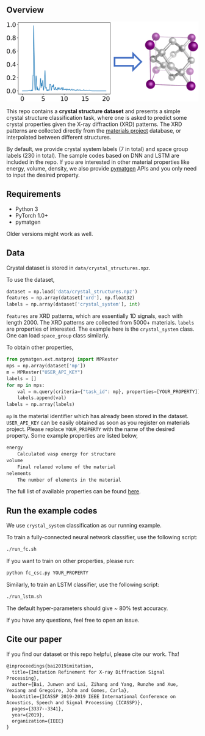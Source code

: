 ## Overview

<div align=center><img src="figs/crystal_cls.png"></div>

This repo contains a **crystal structure dataset** and presents a simple crystal structure classification task, where one is asked to predict some crystal properties given the X-ray diffraction (XRD) patterns. The XRD patterns are collected directly from the [materials project](https://materialsproject.org/) database, or interpolated between different structures.

By default, we provide crystal system labels (7 in total) and space group labels (230 in total). The sample codes based on DNN and LSTM are included in the repo. If you are interested in other material properties like energy, volume, density, we also provide [pymatgen](https://pymatgen.org/index.html) APIs and you only need to input the desired property.

## Requirements
- Python 3
- PyTorch 1.0+
- pymatgen

Older versions might work as well.

## Data

Crystal dataset is stored in `data/crystal_structures.npz`.

To use the dataset,

```python
dataset = np.load('data/crystal_structures.npz')
features = np.array(dataset['xrd'], np.float32)
labels = np.array(dataset['crystal_system'], int)
```

`features` are XRD patterns, which are essentially 1D signals, each with length 2000. The XRD patterns are collected from 5000+ materials. `labels` are properties of interested. The example here is the `crystal_system`  class. One can load `space_group` class similarly.

To obtain other properties,

```python
from pymatgen.ext.matproj import MPRester
mps = np.array(dataset['mp'])
m = MPRester("USER_API_KEY")
labels = []
for mp in mps:
    val = m.query(criteria={"task_id": mp}, properties=[YOUR_PROPERTY])
    labels.append(val)
labels = np.array(labels)
```

`mp` is the material identifier which has already been stored in the dataset.  `USER_API_KEY` can be easily obtained as soon as you register on materials project. Please replace `YOUR_PROPERTY` with the name of the desired property. Some example properties are listed below,

```bash
energy
	Calculated vasp energy for structure
volume
	Final relaxed volume of the material
nelements
	The number of elements in the material
```

The full list of available properties can be found [here](https://docs.materialsproject.org/open-apis/the-materials-api/#basic-properties).

## Run the example codes

We use `crystal_system` classification as our running example.

To train a fully-connected neural network classifier, use the following script:

```bash
./run_fc.sh
```
If you want to train on other properties, please run:

```bash
python fc_csc.py YOUR_PROPERTY
```

Similarly, to train an LSTM classifier, use the following script:

```bash
./run_lstm.sh
```
The default hyper-parameters should give ~ 80% test accuracy.

If you have any questions, feel free to open an issue.

## Cite our paper

If you find our dataset or this repo helpful, please cite our work. Thx!

```
@inproceedings{bai2019imitation,
  title={Imitation Refinement for X-ray Diffraction Signal Processing},
  author={Bai, Junwen and Lai, Zihang and Yang, Runzhe and Xue, Yexiang and Gregoire, John and Gomes, Carla},
  booktitle={ICASSP 2019-2019 IEEE International Conference on Acoustics, Speech and Signal Processing (ICASSP)},
  pages={3337--3341},
  year={2019},
  organization={IEEE}
}
```
